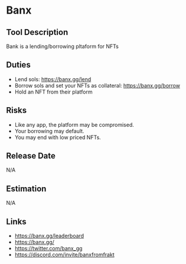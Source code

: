 # Banx

## Tool Description

Bank is a lending/borrowing pltaform for NFTs

## Duties

* Lend sols: https://banx.gg/lend
* Borrow sols and set your NFTs as collateral: https://banx.gg/borrow
* Hold an NFT from their platform

## Risks

* Like any app, the platform may be compromised.
* Your borrowing may default.
* You may end with low priced NFTs.

## Release Date

N/A

## Estimation

N/A

## Links

* https://banx.gg/leaderboard
* https://banx.gg/
* https://twitter.com/banx_gg
* https://discord.com/invite/banxfromfrakt
